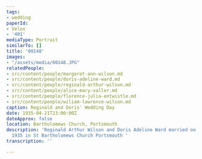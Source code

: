 ```yaml
---
tags:
- wedding
paperId:
- Velox
- '401'
mediaType: Portrait
similarTo: []
title: '00148'
images:
- "/assets/media/00148.JPG"
relatedPeople:
- src/content/people/margaret-ann-wilson.md
- src/content/people/doris-adeline-ward.md
- src/content/people/reginald-arthur-wilson.md
- src/content/people/alice-mary-valler.md
- src/content/people/florence-julia-entwistle.md
- src/content/people/wiliam-lawrence-wilson.md
caption: Reginald and Doris' Wedding Day
date: 1935-04-21T23:00:00Z
dateApprox: false
location: Bartholomews Church, Portsmouth
description: 'Reginald Arthur Wilson and Doris Adeline Ward married on the 22 April
  1935 in St Bartholomews Church Portsmouth '
transcription: ''

---
```


